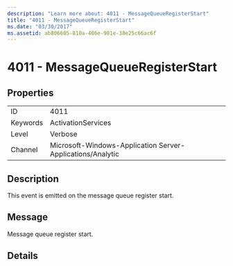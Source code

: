 ```yaml
---
description: "Learn more about: 4011 - MessageQueueRegisterStart"
title: "4011 - MessageQueueRegisterStart"
ms.date: "03/30/2017"
ms.assetid: ab806605-810a-406e-981e-38e25c66ac6f
---
```

# 4011 - MessageQueueRegisterStart

## Properties  
  
|||  
|-|-|  
|ID|4011|  
|Keywords|ActivationServices|  
|Level|Verbose|  
|Channel|Microsoft-Windows-Application Server-Applications/Analytic|  
  
## Description  

 This event is emitted on the message queue register start.  
  
## Message  

 Message queue register start.  
  
## Details
